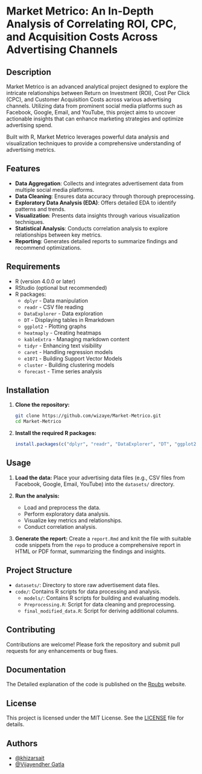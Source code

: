 # Market Metrico: An In-Depth Analysis of Correlating ROI, CPC, and Acquisition Costs Across Advertising Channels

## Description

Market Metrico is an advanced analytical project designed to explore the intricate relationships between Return on Investment (ROI), Cost Per Click (CPC), and Customer Acquisition Costs across various advertising channels. Utilizing data from prominent social media platforms such as Facebook, Google, Email, and YouTube, this project aims to uncover actionable insights that can enhance marketing strategies and optimize advertising spend.

Built with R, Market Metrico leverages powerful data analysis and visualization techniques to provide a comprehensive understanding of advertising metrics.

## Features

- **Data Aggregation**: Collects and integrates advertisement data from multiple social media platforms.
- **Data Cleaning**: Ensures data accuracy through thorough preprocessing.
- **Exploratory Data Analysis (EDA)**: Offers detailed EDA to identify patterns and trends.
- **Visualization**: Presents data insights through various visualization techniques.
- **Statistical Analysis**: Conducts correlation analysis to explore relationships between key metrics.
- **Reporting**: Generates detailed reports to summarize findings and recommend optimizations.

## Requirements

- R (version 4.0.0 or later)
- RStudio (optional but recommended)
- R packages:
  - `dplyr` - Data manipulation
  - `readr` - CSV file reading
  - `DataExplorer` - Data exploration
  - `DT` - Displaying tables in Rmarkdown
  - `ggplot2` - Plotting graphs
  - `heatmaply` - Creating heatmaps
  - `kableExtra` - Managing markdown content
  - `tidyr` - Enhancing text visibility
  - `caret` - Handling regression models
  - `e1071` - Building Support Vector Models
  - `cluster` - Building clustering models
  - `forecast` - Time series analysis

## Installation

1. **Clone the repository:**
   ```bash
   git clone https://github.com/wizaye/Market-Metrico.git
   cd Market-Metrico
   ```

2. **Install the required R packages:**
   ```R
   install.packages(c("dplyr", "readr", "DataExplorer", "DT", "ggplot2", "heatmaply", "kableExtra", "tidyr", "caret", "e1071", "cluster", "forecast"))
   ```

## Usage

1. **Load the data:**
   Place your advertising data files (e.g., CSV files from Facebook, Google, Email, YouTube) into the `datasets/` directory.

2. **Run the analysis:**
   - Load and preprocess the data.
   - Perform exploratory data analysis.
   - Visualize key metrics and relationships.
   - Conduct correlation analysis.

3. **Generate the report:**
   Create a `report.Rmd` and knit the file with suitable code snippets from the `repo` to produce a comprehensive report in HTML or PDF format, summarizing the findings and insights.

## Project Structure

- `datasets/`: Directory to store raw advertisement data files.
- `code/`: Contains R scripts for data processing and analysis.
  - `models/`: Contains R scripts for building and evaluating models.
  - `Preprocessing.R`: Script for data cleaning and preprocessing.
  - `final_modified_data.R`: Script for deriving additional columns.

## Contributing

Contributions are welcome! Please fork the repository and submit pull requests for any enhancements or bug fixes.

## Documentation

The Detailed explanation of the code is published on the [Rpubs](https://rpubs.com/vijayendhergatla/1184746)
website.
## License

This project is licensed under the MIT License. See the [LICENSE](LICENSE) file for details.
## Authors

- [@khizarsait](https://www.github.com/khizarsait)
- [@Vijayendher Gatla](https://github.com/wizaye)



